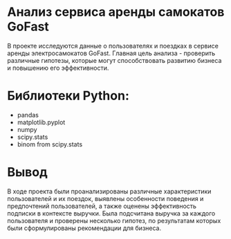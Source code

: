 # Анализ сервиса аренды самокатов GoFast

В проекте исследуются данные о пользователях и поездках в сервисе аренды электросамокатов GoFast. Главная цель анализа - проверить различные гипотезы, которые могут способствовать развитию бизнеса и повышению его эффективности.

# Библиотеки Python:
- pandas
- matplotlib.pyplot
- numpy
- scipy.stats
- binom from scipy.stats

# Вывод
В ходе проекта были проанализированы различные характеристики пользователей и их поездок, выявлены особенности поведения и предпочтений пользователей, а также оценены эффективность подписки в контексте выручки. Была подсчитана выручка за каждого пользователя и проверены несколько гипотез, по результатам которых были сформулированы рекомендации для бизнеса.
